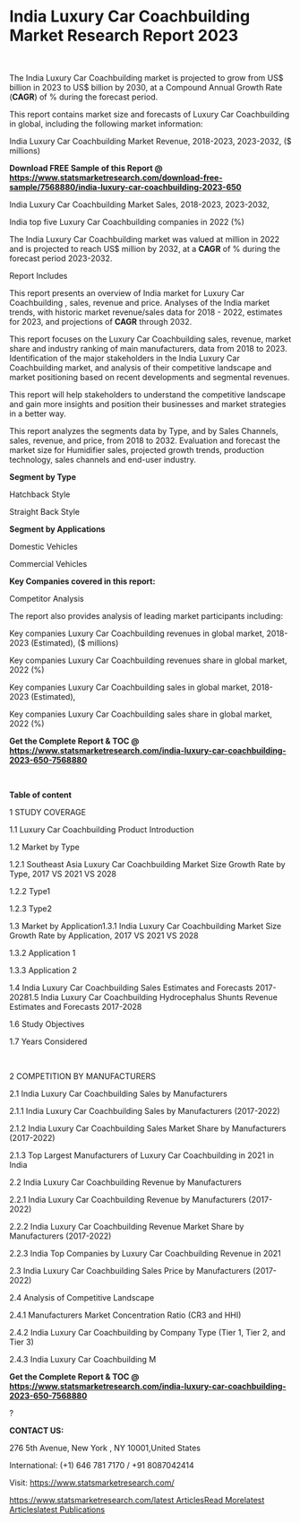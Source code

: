 <h1>India Luxury Car Coachbuilding Market Research Report 2023</h1><br/><p>The India Luxury Car Coachbuilding market is projected to grow from US$ billion in 2023 to US$ billion by 2030, at a Compound Annual Growth Rate (<strong>CAGR</strong>) of % during the forecast period.</p>
 
 
 
 <p>This report contains market size and forecasts of Luxury Car Coachbuilding in global, including the following market information:</p>
 
 
 
 <p>India Luxury Car Coachbuilding Market Revenue, 2018-2023, 2023-2032, ($ millions)</p>
 
 
 
 <p><strong>Download FREE Sample of this Report @ <a href="https://www.statsmarketresearch.com/download-free-sample/7568880/india-luxury-car-coachbuilding-2023-650">https://www.statsmarketresearch.com/download-free-sample/7568880/india-luxury-car-coachbuilding-2023-650</a></strong></p>
 
 
 
 <p>India Luxury Car Coachbuilding Market Sales, 2018-2023, 2023-2032,</p>
 
 
 
 <p>India top five Luxury Car Coachbuilding companies in 2022 (%)</p>
 
 
 
 <p>The India Luxury Car Coachbuilding market was valued at million in 2022 and is projected to reach US$ million by 2032, at a <strong>CAGR</strong> of % during the forecast period 2023-2032.</p>
 
 
 
 <p>Report Includes</p>
 
 
 
 <p>This report presents an overview of India market for Luxury Car Coachbuilding , sales, revenue and price. Analyses of the India market trends, with historic market revenue/sales data for 2018 - 2022, estimates for 2023, and projections of <strong>CAGR</strong> through 2032.</p>
 
 
 
 <p>This report focuses on the Luxury Car Coachbuilding sales, revenue, market share and industry ranking of main manufacturers, data from 2018 to 2023. Identification of the major stakeholders in the India Luxury Car Coachbuilding market, and analysis of their competitive landscape and market positioning based on recent developments and segmental revenues.</p>
 
 
 
 <p>This report will help stakeholders to understand the competitive landscape and gain more insights and position their businesses and market strategies in a better way.</p>
 
 
 
 <p>This report analyzes the segments data by Type, and by Sales Channels, sales, revenue, and price, from 2018 to 2032. Evaluation and forecast the market size for Humidifier sales, projected growth trends, production technology, sales channels and end-user industry.</p>
 
 
 
 <p><strong>Segment by Type</strong></p>
 
 
 
 <p>Hatchback Style</p>
 
 
 
 <p>Straight Back Style</p>
 
 
 
 <p><strong>Segment <strong><strong>by Applications</strong></strong></strong></p>
 
 
 
 <p>Domestic Vehicles</p>
 
 
 
 <p>Commercial Vehicles</p>
 
 
 
 <p><strong>Key Companies covered in this report:</strong></p>
 
 
 
 <p>Competitor Analysis</p>
 
 
 
 <p>The report also provides analysis of leading market participants including:</p>
 
 
 
 <p>Key companies Luxury Car Coachbuilding revenues in global market, 2018-2023 (Estimated), ($ millions)</p>
 
 
 
 <p>Key companies Luxury Car Coachbuilding revenues share in global market, 2022 (%)</p>
 
 
 
 <p>Key companies Luxury Car Coachbuilding sales in global market, 2018-2023 (Estimated),</p>
 
 
 
 <p>Key companies Luxury Car Coachbuilding sales share in global market, 2022 (%)</p>
 
 
 
 <div><b>Get the Complete Report & TOC @ <a href="https://www.statsmarketresearch.com/india-luxury-car-coachbuilding-2023-650-7568880">https://www.statsmarketresearch.com/india-luxury-car-coachbuilding-2023-650-7568880</a></b></div>
 
 
 
 <p><br />
 
 <b>Table of content</b></p>
 
 
 
 <p>1 STUDY COVERAGE<br />
 
 1.1 Luxury Car Coachbuilding Product Introduction<br />
 
 1.2 Market by Type<br />
 
 1.2.1 Southeast Asia Luxury Car Coachbuilding Market Size Growth Rate by Type, 2017 VS 2021 VS 2028<br />
 
 1.2.2 Type1<br />
 
 1.2.3 Type2<br />
 
 1.3 Market by Application1.3.1 India Luxury Car Coachbuilding Market Size Growth Rate by Application, 2017 VS 2021 VS 2028<br />
 
 1.3.2 Application 1<br />
 
 1.3.3 Application 2<br />
 
 1.4 India Luxury Car Coachbuilding Sales Estimates and Forecasts 2017-20281.5 India Luxury Car Coachbuilding Hydrocephalus Shunts Revenue Estimates and Forecasts 2017-2028<br />
 
 1.6 Study Objectives<br />
 
 1.7 Years Considered<br />
 
 <br />
 
 2 COMPETITION BY MANUFACTURERS<br />
 
 2.1 India Luxury Car Coachbuilding Sales by Manufacturers<br />
 
 2.1.1 India Luxury Car Coachbuilding Sales by Manufacturers (2017-2022)<br />
 
 2.1.2 India Luxury Car Coachbuilding Sales Market Share by Manufacturers (2017-2022)<br />
 
 2.1.3 Top Largest Manufacturers of Luxury Car Coachbuilding in 2021 in India<br />
 
 2.2 India Luxury Car Coachbuilding Revenue by Manufacturers<br />
 
 2.2.1 India Luxury Car Coachbuilding Revenue by Manufacturers (2017-2022)<br />
 
 2.2.2 India Luxury Car Coachbuilding Revenue Market Share by Manufacturers (2017-2022)<br />
 
 2.2.3 India Top Companies by Luxury Car Coachbuilding Revenue in 2021<br />
 
 2.3 India Luxury Car Coachbuilding Sales Price by Manufacturers (2017-2022)<br />
 
 2.4 Analysis of Competitive Landscape<br />
 
 2.4.1 Manufacturers Market Concentration Ratio (CR3 and HHI)<br />
 
 2.4.2 India Luxury Car Coachbuilding by Company Type (Tier 1, Tier 2, and Tier 3)<br />
 
 2.4.3 India Luxury Car Coachbuilding M</p>
 
 
 
 <div><b>Get the Complete Report & TOC @ <a href="https://www.statsmarketresearch.com/india-luxury-car-coachbuilding-2023-650-7568880">https://www.statsmarketresearch.com/india-luxury-car-coachbuilding-2023-650-7568880</a></b></div>
 
 
 
 <p>? </p>
 
 
 
 <p><b>CONTACT US:</b><br />
 
 276 5th Avenue, New York , NY 10001,United States<br />
 
 International: (+1) 646 781 7170 / +91 8087042414<br />
 
 Visit: <a href="https://www.statsmarketresearch.com/">https://www.statsmarketresearch.com/</a><br />
 
 <a href="https://gyeongbokgung.com">https://www.statsmarketresearch.com/</a><a href="https://hallyeomaritime.com">latest Articles</a><a href="https://jingwansa.com">Read More</a><a href="https://nguoiviet.jp/">latest Articles</a><a href="https://www.intelmarketresearch.com/">latest Publications</a></p>
